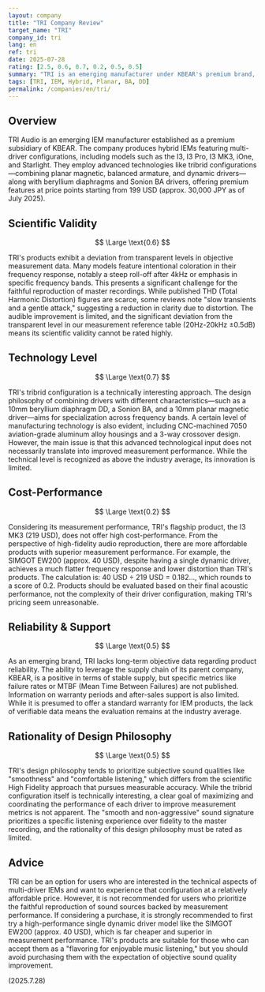```yaml
---
layout: company
title: "TRI Company Review"
target_name: "TRI"
company_id: tri
lang: en
ref: tri
date: 2025-07-28
rating: [2.5, 0.6, 0.7, 0.2, 0.5, 0.5]
summary: "TRI is an emerging manufacturer under KBEAR's premium brand, specializing in multi-driver IEMs. While utilizing hybrid technology, the company faces challenges in measurement performance and transparency."
tags: [TRI, IEM, Hybrid, Planar, BA, DD]
permalink: /companies/en/tri/
---
```


## Overview

TRI Audio is an emerging IEM manufacturer established as a premium subsidiary of KBEAR. The company produces hybrid IEMs featuring multi-driver configurations, including models such as the I3, I3 Pro, I3 MK3, iOne, and Starlight. They employ advanced technologies like tribrid configurations—combining planar magnetic, balanced armature, and dynamic drivers—along with beryllium diaphragms and Sonion BA drivers, offering premium features at price points starting from 199 USD (approx. 30,000 JPY as of July 2025).

## Scientific Validity

$$ \Large \text{0.6} $$

TRI's products exhibit a deviation from transparent levels in objective measurement data. Many models feature intentional coloration in their frequency response, notably a steep roll-off after 4kHz or emphasis in specific frequency bands. This presents a significant challenge for the faithful reproduction of master recordings. While published THD (Total Harmonic Distortion) figures are scarce, some reviews note "slow transients and a gentle attack," suggesting a reduction in clarity due to distortion. The audible improvement is limited, and the significant deviation from the transparent level in our measurement reference table (20Hz-20kHz ±0.5dB) means its scientific validity cannot be rated highly.

## Technology Level

$$ \Large \text{0.7} $$

TRI's tribrid configuration is a technically interesting approach. The design philosophy of combining drivers with different characteristics—such as a 10mm beryllium diaphragm DD, a Sonion BA, and a 10mm planar magnetic driver—aims for specialization across frequency bands. A certain level of manufacturing technology is also evident, including CNC-machined 7050 aviation-grade aluminum alloy housings and a 3-way crossover design. However, the main issue is that this advanced technological input does not necessarily translate into improved measurement performance. While the technical level is recognized as above the industry average, its innovation is limited.

## Cost-Performance

$$ \Large \text{0.2} $$

Considering its measurement performance, TRI's flagship product, the I3 MK3 (219 USD), does not offer high cost-performance. From the perspective of high-fidelity audio reproduction, there are more affordable products with superior measurement performance. For example, the SIMGOT EW200 (approx. 40 USD), despite having a single dynamic driver, achieves a much flatter frequency response and lower distortion than TRI's products. The calculation is: 40 USD ÷ 219 USD = 0.182..., which rounds to a score of 0.2. Products should be evaluated based on their final acoustic performance, not the complexity of their driver configuration, making TRI's pricing seem unreasonable.

## Reliability & Support

$$ \Large \text{0.5} $$

As an emerging brand, TRI lacks long-term objective data regarding product reliability. The ability to leverage the supply chain of its parent company, KBEAR, is a positive in terms of stable supply, but specific metrics like failure rates or MTBF (Mean Time Between Failures) are not published. Information on warranty periods and after-sales support is also limited. While it is presumed to offer a standard warranty for IEM products, the lack of verifiable data means the evaluation remains at the industry average.

## Rationality of Design Philosophy

$$ \Large \text{0.5} $$

TRI's design philosophy tends to prioritize subjective sound qualities like "smoothness" and "comfortable listening," which differs from the scientific High Fidelity approach that pursues measurable accuracy. While the tribrid configuration itself is technically interesting, a clear goal of maximizing and coordinating the performance of each driver to improve measurement metrics is not apparent. The "smooth and non-aggressive" sound signature prioritizes a specific listening experience over fidelity to the master recording, and the rationality of this design philosophy must be rated as limited.

## Advice

TRI can be an option for users who are interested in the technical aspects of multi-driver IEMs and want to experience that configuration at a relatively affordable price. However, it is not recommended for users who prioritize the faithful reproduction of sound sources backed by measurement performance. If considering a purchase, it is strongly recommended to first try a high-performance single dynamic driver model like the SIMGOT EW200 (approx. 40 USD), which is far cheaper and superior in measurement performance. TRI's products are suitable for those who can accept them as a "flavoring for enjoyable music listening," but you should avoid purchasing them with the expectation of objective sound quality improvement.

(2025.7.28)
